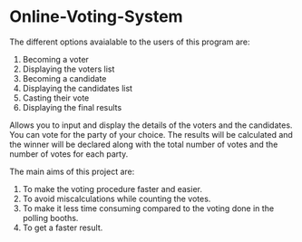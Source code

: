 # Online-Voting-System

The different options avaialable to the users of this program are:
1) Becoming a voter
2) Displaying the voters list
3) Becoming a candidate
4) Displaying the candidates list
5) Casting their vote
6) Displaying the final results

Allows you to input and display the details of the voters and the candidates. You can vote for the party of your choice. The results will be calculated and the winner will be declared along with the total number of votes and the number of votes for each party.

The main aims of this project are:
1) To make the voting procedure faster and easier.
2) To avoid miscalculations while counting the votes.
3) To make it less time consuming compared to the voting done in the polling booths.
4) To get a faster result.
